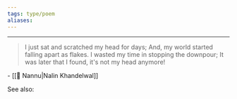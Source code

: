 ```yaml
---
tags: type/poem
aliases: 
---
```


---
> I just sat and scratched my head for days;
  And, my world started falling apart as flakes.
  I wasted my time in stopping the downpour;
  It was later that I found, it's not my head anymore!

\- [[👤 Nannu|Nalin Khandelwal]]

See also:


